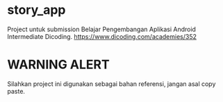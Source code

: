 # story_app
Project untuk submission Belajar Pengembangan Aplikasi Android Intermediate Dicoding.
https://www.dicoding.com/academies/352

# WARNING ALERT
Silahkan project ini digunakan sebagai bahan referensi, jangan asal copy paste.
